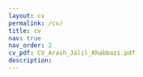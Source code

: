 ```yaml
---
layout: cv
permalink: /cv/
title: cv
nav: true
nav_order: 2
cv_pdf: CV_Arash_Jalil_Khabbazi.pdf
description:
---
```

